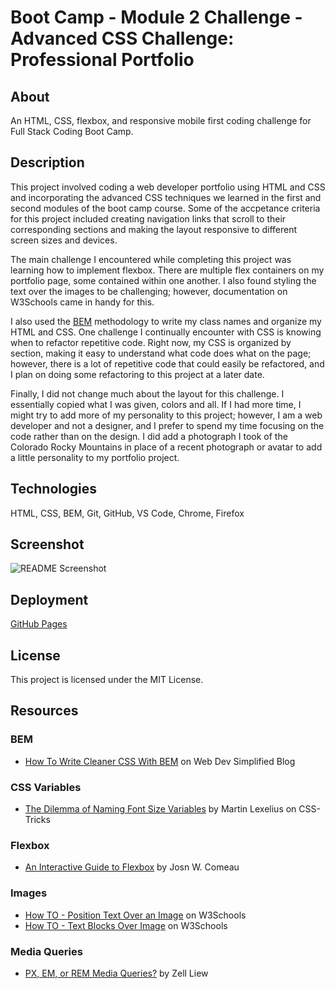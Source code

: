 # Boot Camp - Module 2 Challenge - Advanced CSS Challenge: Professional Portfolio

## About

An HTML, CSS, flexbox, and responsive mobile first coding challenge for Full Stack Coding Boot Camp.

## Description

This project involved coding a web developer portfolio using HTML and CSS and incorporating the advanced CSS techniques we learned in the first and second modules of the boot camp course. Some of the accpetance criteria for this project included creating navigation links that scroll to their corresponding sections and making the layout responsive to different screen sizes and devices.

The main challenge I encountered while completing this project was learning how to implement flexbox. There are multiple flex containers on my portfolio page, some contained within one another. I also found styling the text over the images to be challenging; however, documentation on W3Schools came in handy for this.

I also used the [BEM](https://getbem.com/) methodology to write my class names and organize my HTML and CSS. One challenge I continually encounter with CSS is knowing when to refactor repetitive code. Right now, my CSS is organized by section, making it easy to understand what code does what on the page; however, there is a lot of repetitive code that could easily be refactored, and I plan on doing some refactoring to this project at a later date.

Finally, I did not change much about the layout for this challenge. I essentially copied what I was given, colors and all. If I had more time, I might try to add more of my personality to this project; however, I am a web developer and not a designer, and I prefer to spend my time focusing on the code rather than on the design. I did add a photograph I took of the Colorado Rocky Mountains in place of a recent photograph or avatar to add a little personality to my portfolio project.

## Technologies

HTML, CSS, BEM, Git, GitHub, VS Code, Chrome, Firefox

## Screenshot

![README Screenshot](assets/images/readme-screenshot.jpg)

## Deployment

[GitHub Pages](https://kkarrwrites.github.io/boot-camp-module-02-challenge-portfolio/)

## License

This project is licensed under the MIT License.

## Resources

### BEM

- [How To Write Cleaner CSS With BEM](https://blog.webdevsimplified.com/2020-05/bem/) on Web Dev Simplified Blog

### CSS Variables

- [The Dilemma of Naming Font Size Variables](https://css-tricks.com/the-dilemma-of-naming-font-size-variables/) by Martin Lexelius on CSS-Tricks

### Flexbox

- [An Interactive Guide to Flexbox](https://www.joshwcomeau.com/css/interactive-guide-to-flexbox/) by Josn W. Comeau

### Images

- [How TO - Position Text Over an Image](https://www.w3schools.com/howto/howto_css_image_text.asp) on W3Schools
- [How TO - Text Blocks Over Image](https://www.w3schools.com/howto/howto_css_image_text_blocks.asp) on W3Schools

### Media Queries

- [PX, EM, or REM Media Queries?](https://zellwk.com/blog/media-query-units/) by Zell Liew
